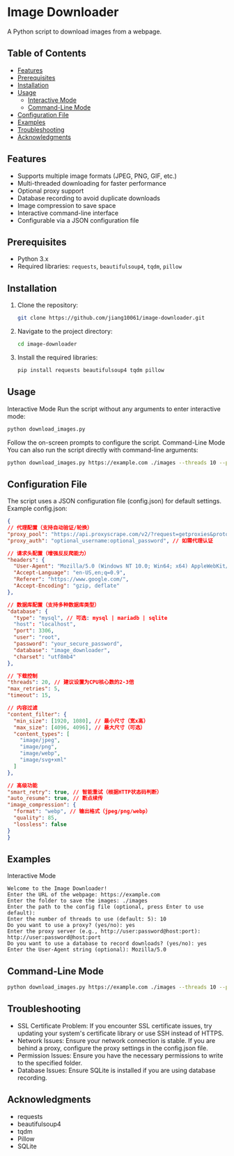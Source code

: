 # Image Downloader

A Python script to download images from a webpage.

## Table of Contents
- [Features](#features)
- [Prerequisites](#prerequisites)
- [Installation](#installation)
- [Usage](#usage)
  - [Interactive Mode](#interactive-mode)
  - [Command-Line Mode](#command-line-mode)
- [Configuration File](#configuration-file)
- [Examples](#examples)
- [Troubleshooting](#troubleshooting)
- [Acknowledgments](#acknowledgments)

## Features
- Supports multiple image formats (JPEG, PNG, GIF, etc.)
- Multi-threaded downloading for faster performance
- Optional proxy support
- Database recording to avoid duplicate downloads
- Image compression to save space
- Interactive command-line interface
- Configurable via a JSON configuration file

## Prerequisites
- Python 3.x
- Required libraries: `requests`, `beautifulsoup4`, `tqdm`, `pillow`

## Installation
1. Clone the repository:
   ```bash
   git clone https://github.com/jiang10061/image-downloader.git
   ```
2. Navigate to the project directory:
   ```bash
   cd image-downloader
   ```
3. Install the required libraries:
   ```bash
   pip install requests beautifulsoup4 tqdm pillow
   ```
## Usage
Interactive Mode
Run the script without any arguments to enter interactive mode:
  ```bash
  python download_images.py
  ```
Follow the on-screen prompts to configure the script.
Command-Line Mode
You can also run the script directly with command-line arguments:
  ```bash
  python download_images.py https://example.com ./images --threads 10 --proxy http://user:password@host:port --user-agent "Mozilla/5.0" --config config.json --db images.db
  ```
## Configuration File
The script uses a JSON configuration file (config.json) for default settings. Example config.json:
  ```json
  {
  // 代理配置（支持自动验证/轮换）
  "proxy_pool": "https://api.proxyscrape.com/v2/?request=getproxies&protocol=https&timeout=10000&country=US",
  "proxy_auth": "optional_username:optional_password", // 如需代理认证

  // 请求头配置（增强反反爬能力）
  "headers": {
    "User-Agent": "Mozilla/5.0 (Windows NT 10.0; Win64; x64) AppleWebKit/537.36 (KHTML, like Gecko) Chrome/123.0.0.0 Safari/537.36",
    "Accept-Language": "en-US,en;q=0.9",
    "Referer": "https://www.google.com/",
    "Accept-Encoding": "gzip, deflate"
  },

  // 数据库配置（支持多种数据库类型）
  "database": {
    "type": "mysql", // 可选: mysql | mariadb | sqlite
    "host": "localhost",
    "port": 3306,
    "user": "root",
    "password": "your_secure_password",
    "database": "image_downloader",
    "charset": "utf8mb4"
  },

  // 下载控制
  "threads": 20, // 建议设置为CPU核心数的2-3倍
  "max_retries": 5,
  "timeout": 15,

  // 内容过滤
  "content_filter": {
    "min_size": [1920, 1080], // 最小尺寸（宽x高）
    "max_size": [4096, 4096], // 最大尺寸（可选）
    "content_types": [
      "image/jpeg",
      "image/png",
      "image/webp",
      "image/svg+xml"
    ]
  },

  // 高级功能
  "smart_retry": true, // 智能重试（根据HTTP状态码判断）
  "auto_resume": true, // 断点续传
  "image_compression": {
    "format": "webp", // 输出格式（jpeg/png/webp）
    "quality": 85,
    "lossless": false
  }
}
  ```
## Examples
Interactive Mode
  ```
  Welcome to the Image Downloader!
Enter the URL of the webpage: https://example.com
  Enter the folder to save the images: ./images
  Enter the path to the config file (optional, press Enter to use default): 
  Enter the number of threads to use (default: 5): 10
  Do you want to use a proxy? (yes/no): yes
  Enter the proxy server (e.g., http://user:password@host:port): http://user:password@host:port
  Do you want to use a database to record downloads? (yes/no): yes
  Enter the User-Agent string (optional): Mozilla/5.0
  ```
## Command-Line Mode
  ```bash
  python download_images.py https://example.com ./images --threads 10 --proxy http://user:password@host:port --user-agent "Mozilla/5.0" --config config.json --db images.db
  ```
## Troubleshooting
- SSL Certificate Problem: If you encounter SSL certificate issues, try updating your system's certificate library or use SSH instead of HTTPS.
- Network Issues: Ensure your network connection is stable. If you are behind a proxy, configure the proxy settings in the config.json file.
- Permission Issues: Ensure you have the necessary permissions to write to the specified folder.
- Database Issues: Ensure SQLite is installed if you are using database recording.
## Acknowledgments
- requests
- beautifulsoup4
- tqdm
- Pillow
- SQLite

